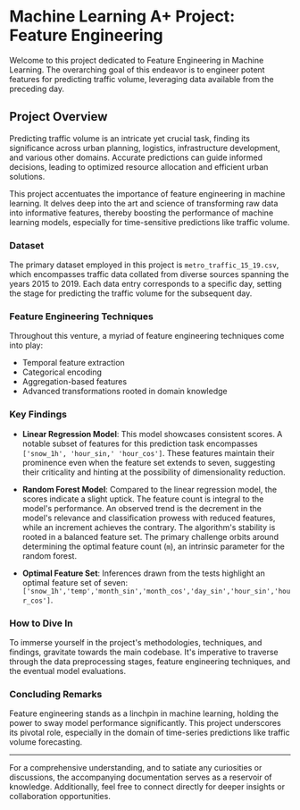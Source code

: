 # Machine Learning A+ Project: Feature Engineering

Welcome to this project dedicated to Feature Engineering in Machine Learning. The overarching goal of this endeavor is to engineer potent features for predicting traffic volume, leveraging data available from the preceding day.

## Project Overview

Predicting traffic volume is an intricate yet crucial task, finding its significance across urban planning, logistics, infrastructure development, and various other domains. Accurate predictions can guide informed decisions, leading to optimized resource allocation and efficient urban solutions.

This project accentuates the importance of feature engineering in machine learning. It delves deep into the art and science of transforming raw data into informative features, thereby boosting the performance of machine learning models, especially for time-sensitive predictions like traffic volume.

### Dataset

The primary dataset employed in this project is `metro_traffic_15_19.csv`, which encompasses traffic data collated from diverse sources spanning the years 2015 to 2019. Each data entry corresponds to a specific day, setting the stage for predicting the traffic volume for the subsequent day.

### Feature Engineering Techniques

Throughout this venture, a myriad of feature engineering techniques come into play:

- Temporal feature extraction
- Categorical encoding
- Aggregation-based features
- Advanced transformations rooted in domain knowledge

### Key Findings

- **Linear Regression Model**: This model showcases consistent scores. A notable subset of features for this prediction task encompasses `['snow_1h', 'hour_sin,' 'hour_cos']`. These features maintain their prominence even when the feature set extends to seven, suggesting their criticality and hinting at the possibility of dimensionality reduction.
  
- **Random Forest Model**: Compared to the linear regression model, the scores indicate a slight uptick. The feature count is integral to the model's performance. An observed trend is the decrement in the model's relevance and classification prowess with reduced features, while an increment achieves the contrary. The algorithm's stability is rooted in a balanced feature set. The primary challenge orbits around determining the optimal feature count (`m`), an intrinsic parameter for the random forest.

- **Optimal Feature Set**: Inferences drawn from the tests highlight an optimal feature set of seven: `['snow_1h','temp','month_sin','month_cos','day_sin','hour_sin','hour_cos']`.

### How to Dive In

To immerse yourself in the project's methodologies, techniques, and findings, gravitate towards the main codebase. It's imperative to traverse through the data preprocessing stages, feature engineering techniques, and the eventual model evaluations.

### Concluding Remarks

Feature engineering stands as a linchpin in machine learning, holding the power to sway model performance significantly. This project underscores its pivotal role, especially in the domain of time-series predictions like traffic volume forecasting.

---

For a comprehensive understanding, and to satiate any curiosities or discussions, the accompanying documentation serves as a reservoir of knowledge. Additionally, feel free to connect directly for deeper insights or collaboration opportunities.

